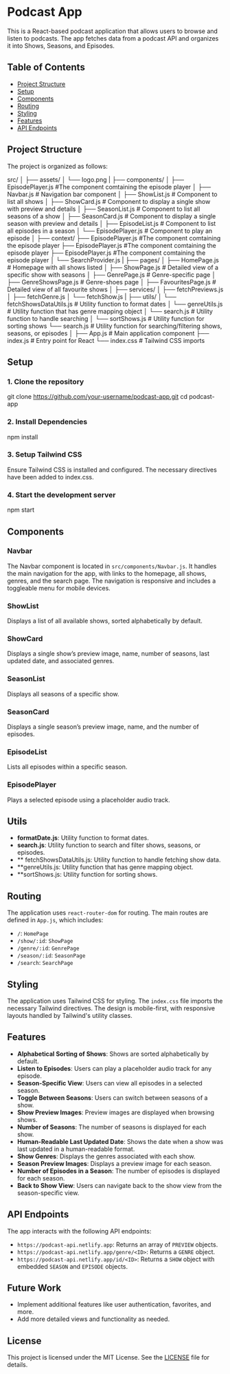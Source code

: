 # Podcast App

This is a React-based podcast application that allows users to browse and listen to podcasts. The app fetches data from a podcast API and organizes it into Shows, Seasons, and Episodes.

## Table of Contents

- [Project Structure](#project-structure)
- [Setup](#setup)
- [Components](#components)
- [Routing](#routing)
- [Styling](#styling)
- [Features](#features)
- [API Endpoints](#api-endpoints)

## Project Structure

The project is organized as follows:

src/
│
├── assets/
│ └── logo.png
|
├── components/
│ ├── EpisodePlayer.js #The component comtaining the episode player
│ ├── Navbar.js # Navigation bar component
│ ├── ShowList.js # Component to list all shows
│ ├── ShowCard.js # Component to display a single show with preview and details
│ ├── SeasonList.js # Component to list all seasons of a show
│ ├── SeasonCard.js # Component to display a single season with preview and details
│ ├── EpisodeList.js # Component to list all episodes in a season
│ └── EpisodePlayer.js # Component to play an episode
│
├── context/
├── EpisodePlayer.js #The component comtaining the episode player
├── EpisodePlayer.js #The component comtaining the episode player
├── EpisodePlayer.js #The component comtaining the episode player
│ └── SearchProvider.js
|
├── pages/
│ ├── HomePage.js # Homepage with all shows listed
│ ├── ShowPage.js # Detailed view of a specific show with seasons
│ ├── GenrePage.js # Genre-specific page
│ ├── GenreShowsPage.js # Genre-shoes page
│ ├── FavouritesPage.js # Detailed view of all favourite shows
│
├── services/
│ ├── fetchPreviews.js
│ ├── fetchGenre.js
│ └── fetchShow.js
|
├── utils/
│ └── fetchShowsDataUtils.js # Utility function to format dates
│ └── genreUtils.js # Utility function that has genre mapping object
│ └── search.js # Utility function to handle searching
│ └── sortShows.js # Utility function for sorting shows
└── search.js # Utility function for searching/filtering shows, seasons, or episodes
│
├── App.js # Main application component
├── index.js # Entry point for React
└── index.css # Tailwind CSS imports

## Setup

### 1. Clone the repository

git clone https://github.com/your-username/podcast-app.git
cd podcast-app

### 2. Install Dependencies

npm install

### 3. Setup Tailwind CSS

Ensure Tailwind CSS is installed and configured. The necessary directives have been added to index.css.

### 4. Start the development server

npm start

## Components

### Navbar

The Navbar component is located in `src/components/Navbar.js`. It handles the main navigation for the app, with links to the homepage, all shows, genres, and the search page. The navigation is responsive and includes a toggleable menu for mobile devices.

### ShowList

Displays a list of all available shows, sorted alphabetically by default.

### ShowCard

Displays a single show’s preview image, name, number of seasons, last updated date, and associated genres.

### SeasonList

Displays all seasons of a specific show.

### SeasonCard

Displays a single season’s preview image, name, and the number of episodes.

### EpisodeList

Lists all episodes within a specific season.

### EpisodePlayer

Plays a selected episode using a placeholder audio track.

## Utils

- **formatDate.js**: Utility function to format dates.
- **search.js**: Utility function to search and filter shows, seasons, or episodes.
- \*\* fetchShowsDataUtils.js: Utility function to handle fetching show data.
- \*\*genreUtils.js: Utility function that has genre mapping object.
- \*\*sortShows.js: Utility function for sorting shows.

## Routing

The application uses `react-router-dom` for routing. The main routes are defined in `App.js`, which includes:

- `/`: `HomePage`
- `/show/:id`: `ShowPage`
- `/genre/:id`: `GenrePage`
- `/season/:id`: `SeasonPage`
- `/search`: `SearchPage`

## Styling

The application uses Tailwind CSS for styling. The `index.css` file imports the necessary Tailwind directives. The design is mobile-first, with responsive layouts handled by Tailwind's utility classes.

## Features

- **Alphabetical Sorting of Shows**: Shows are sorted alphabetically by default.
- **Listen to Episodes**: Users can play a placeholder audio track for any episode.
- **Season-Specific View**: Users can view all episodes in a selected season.
- **Toggle Between Seasons**: Users can switch between seasons of a show.
- **Show Preview Images**: Preview images are displayed when browsing shows.
- **Number of Seasons**: The number of seasons is displayed for each show.
- **Human-Readable Last Updated Date**: Shows the date when a show was last updated in a human-readable format.
- **Show Genres**: Displays the genres associated with each show.
- **Season Preview Images**: Displays a preview image for each season.
- **Number of Episodes in a Season**: The number of episodes is displayed for each season.
- **Back to Show View**: Users can navigate back to the show view from the season-specific view.

## API Endpoints

The app interacts with the following API endpoints:

- `https://podcast-api.netlify.app`: Returns an array of `PREVIEW` objects.
- `https://podcast-api.netlify.app/genre/<ID>`: Returns a `GENRE` object.
- `https://podcast-api.netlify.app/id/<ID>`: Returns a `SHOW` object with embedded `SEASON` and `EPISODE` objects.

## Future Work

- Implement additional features like user authentication, favorites, and more.
- Add more detailed views and functionality as needed.

## License

This project is licensed under the MIT License. See the [LICENSE](LICENSE) file for details.
